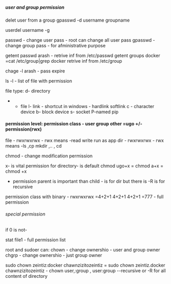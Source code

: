 
##### user and group permission

delet user from a group 
gpasswd -d username groupname

userdel username -g

passwd - change user pass - root can change all user pass 
gpasswd  - change group pass - for afministrative purpose

getent passwd arash - retrive inf from /etc/passwd
getent groups docker =cat /etc/group|grep docker retrive inf from /etc/group

chage -l arash - pass expire


ls -l - list of file with permission

file type: 
d- directory
-  - file
l- link - shortcut in windows - hardlink softlink
c - character device
b- block device
s- socket
P-named pip


#### permission level: permission class - user group other =ugo  +/- permission(rwx)
file - rwxrwxrwx - rwx means -read write run as app
dir -  rwxrwxrwx - rwx means -ls  ,cp mkdir ,.. , cd

chmod - change modification permission


x- is vital permission for directory- is default
chmod ugo+x = chmod a+x = chmod +x

- permission parent is important than child - is for dir but there is -R is for recursive


permission class with binary - rwxrwxrwx =4+2+1 4+2+1 4+2+1 =777 - full permission

###### special permission
if 0 is not- 

stat file1 - full permission list


root and sudoer can:
chown - change ownershio - user and group owner
chgrp - change ownershio - just group owner

sudo chown zeintiz:docker chawnzizitozeintiz = sudo chown zeintiz.docker chawnzizitozeintiz - chown user,:group , user:group --recursive or -R for all content of directory


















